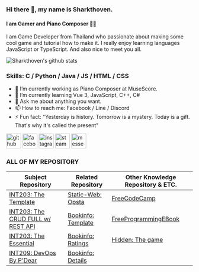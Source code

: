 ### Hi there 👋, my name is Sharkthoven.
#### I am Gamer and Piano Composer :musical_note::musical_note:
I am Game Developer from Thailand who passionate about making some cool game and tutorial how to make it. I really enjoy learning languages JavaScript or TypeScript. And also nice to meet you all.

![Sharkthoven's github stats](https://github-readme-stats.vercel.app/api?username=Sharkthoven&show_icons=true&theme=synthwave)



### Skills: C / Python / Java / JS / HTML / CSS

- 🔭 I’m currently working as Piano Composer at MuseScore. 
- 🌱 I’m currently learning Vue 3, JavaScript, C++, C#
- 💬 Ask me about anything you want. 
- 📫 How to reach me: Facebook / Line / Discord  
- ⚡ Fun fact: "Yesterday is history. Tomorrow is a mystery. Today is a gift. That's why it's called the present" 


[<img src='https://cdn.jsdelivr.net/npm/simple-icons@3.0.1/icons/github.svg' alt='github' height='40'>](https://github.com/Sharkthoven)  [<img src='https://cdn.jsdelivr.net/npm/simple-icons@3.0.1/icons/facebook.svg' alt='facebook' height='40'>](https://www.facebook.com/Sharkthoven)  [<img src='https://cdn.jsdelivr.net/npm/simple-icons@3.0.1/icons/instagram.svg' alt='instagram' height='40'>](https://www.instagram.com/Sharkthoven/) [<img src='https://cdn.jsdelivr.net/npm/simple-icons@3.0.1/icons/steam.svg' alt='steam' height='40'>](https://steamcommunity.com/id/Sharkthoven/)  [<img src='https://cdn.jsdelivr.net/npm/simple-icons@3.0.1/icons/messenger.svg' alt='messenger' height='40'>](https://m.me/Sharkthoven)  


### **ALL OF MY REPOSITORY**

|                   **Subject Repository**                   |             **Related Repository**            |      Other Knowledge Repository & ETC.      |
|------------------------------------------------------------|-----------------------------------------------|---------------------------------------------| 
| [INT203: The Template][INT203_TEMPLATE_LINK]               | [Static-Web: Opsta][static-opsta]             | [FreeCodeCamp][FreeCodeCamp]                |
| [INT203: The CRUD FULL w/ REST API][INT203_CRUD_LINK]      | [Bookinfo: Template][BookinfoTemp]            | [FreeProgrammingEBook][FreeEbook]           |
| [INT203: The Essential][INT203_CORE_LINK]                  | [Bookinfo: Ratings][Bookinfo-rating]          | [Hidden: The game][Hidden]                  |
| [INT209: DevOps By P'Dear][INT209_LINK]                    | [Bookinfo: Details][Bookinfo-detail]          |                                             |


 
 [//]:<Subject Repository>
 [INT203_TEMPLATE_LINK]:https://github.com/Sharkthoven/INT203_62130500068_Template
 [INT203_CORE_LINK]:https://github.com/Sharkthoven/INT203_62130500068
 [INT203_CRUD_LINK]:https://github.com/Sharkthoven/INT203_62130500068_Groupwork_SPA
 [INT209_LINK]:https://github.com/Sharkthoven/int209-assignments
 
 [//]:<Related Repository>
 [BookinfoTemp]:https://github.com/Sharkthoven/bookinfo
 [Bookinfo-rating]:https://github.com/Sharkthoven/bookinfo-ratings
 [Bookinfo-detail]:https://github.com/Sharkthoven/bookinfo-details
 [static-opsta]:https://github.com/Sharkthoven/opsta-web
 
 [//]:<ETC. Repository>
 [FreeCodeCamp]:https://github.com/freeCodeCamp/freeCodeCamp
 [FreeEbook]:https://github.com/EbookFoundation/free-programming-books
 [Hidden]:https://github.com/Sharkthoven/hidden
 
 
